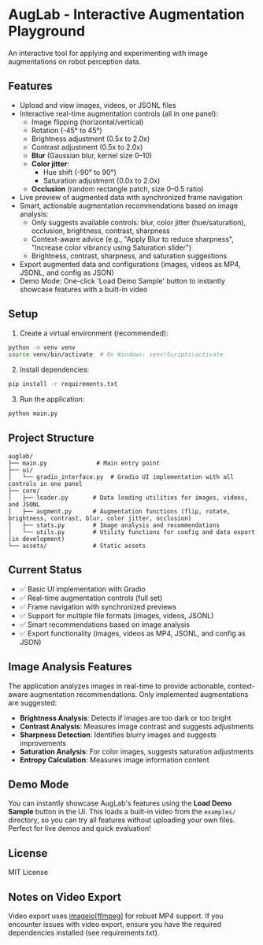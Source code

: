# AugLab - Interactive Augmentation Playground

An interactive tool for applying and experimenting with image augmentations on robot perception data.

## Features

- Upload and view images, videos, or JSONL files
- Interactive real-time augmentation controls (all in one panel):
  - Image flipping (horizontal/vertical)
  - Rotation (-45° to 45°)
  - Brightness adjustment (0.5x to 2.0x)
  - Contrast adjustment (0.5x to 2.0x)
  - **Blur** (Gaussian blur, kernel size 0–10)
  - **Color jitter**:
    - Hue shift (-90° to 90°)
    - Saturation adjustment (0.0x to 2.0x)
  - **Occlusion** (random rectangle patch, size 0–0.5 ratio)
- Live preview of augmented data with synchronized frame navigation
- Smart, actionable augmentation recommendations based on image analysis:
  - Only suggests available controls: blur, color jitter (hue/saturation), occlusion, brightness, contrast, sharpness
  - Context-aware advice (e.g., "Apply Blur to reduce sharpness", "Increase color vibrancy using Saturation slider")
  - Brightness, contrast, sharpness, and saturation suggestions
- Export augmented data and configurations (images, videos as MP4, JSONL, and config as JSON)
- Demo Mode: One-click 'Load Demo Sample' button to instantly showcase features with a built-in video

## Setup

1. Create a virtual environment (recommended):
```bash
python -m venv venv
source venv/bin/activate  # On Windows: venv\Scripts\activate
```

2. Install dependencies:
```bash
pip install -r requirements.txt
```

3. Run the application:
```bash
python main.py
```

## Project Structure

```
auglab/
├── main.py              # Main entry point
├── ui/
│   └── gradio_interface.py  # Gradio UI implementation with all controls in one panel
├── core/
│   ├── loader.py       # Data loading utilities for images, videos, and JSONL
│   ├── augment.py      # Augmentation functions (flip, rotate, brightness, contrast, blur, color jitter, occlusion)
│   ├── stats.py        # Image analysis and recommendations
│   └── utils.py        # Utility functions for config and data export (in development)
└── assets/             # Static assets
```

## Current Status

- ✅ Basic UI implementation with Gradio
- ✅ Real-time augmentation controls (full set)
- ✅ Frame navigation with synchronized previews
- ✅ Support for multiple file formats (images, videos, JSONL)
- ✅ Smart recommendations based on image analysis
- ✅ Export functionality (images, videos as MP4, JSONL, and config as JSON)

## Image Analysis Features

The application analyzes images in real-time to provide actionable, context-aware augmentation recommendations. Only implemented augmentations are suggested:

- **Brightness Analysis**: Detects if images are too dark or too bright
- **Contrast Analysis**: Measures image contrast and suggests adjustments
- **Sharpness Detection**: Identifies blurry images and suggests improvements
- **Saturation Analysis**: For color images, suggests saturation adjustments
- **Entropy Calculation**: Measures image information content

## Demo Mode

You can instantly showcase AugLab's features using the **Load Demo Sample** button in the UI. This loads a built-in video from the `examples/` directory, so you can try all features without uploading your own files. Perfect for live demos and quick evaluation!

## License

MIT License

## Notes on Video Export

Video export uses [imageio[ffmpeg]](https://imageio.readthedocs.io/en/stable/) for robust MP4 support. If you encounter issues with video export, ensure you have the required dependencies installed (see requirements.txt). 